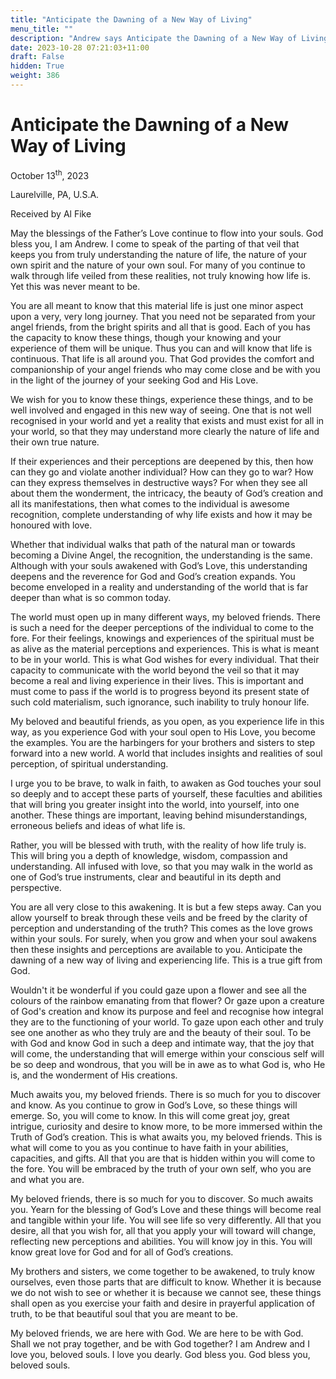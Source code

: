 ```yaml
---
title: "Anticipate the Dawning of a New Way of Living"
menu_title: ""
description: "Andrew says Anticipate the Dawning of a New Way of Living"
date: 2023-10-28 07:21:03+11:00
draft: False
hidden: True
weight: 386
---
```

# Anticipate the Dawning of a New Way of Living  

October 13<sup>th</sup>, 2023

Laurelville, PA, U.S.A.

Received by Al Fike  


May the blessings of the Father’s Love continue to flow into your souls. God bless you, I am Andrew. I come to speak of the parting of that veil that keeps you from truly understanding the nature of life, the nature of your own spirit and the nature of your own soul. For many of you continue to walk through life veiled from these realities, not truly knowing how life is. Yet this was never meant to be.

You are all meant to know that this material life is just one minor aspect upon a very, very long journey. That you need not be separated from your angel friends, from the bright spirits and all that is good. Each of you has the capacity to know these things, though your knowing and your experience of them will be unique. Thus you can and will know that life is continuous. That life is all around you. That God provides the comfort and companionship of your angel friends who may come close and be with you in the light of the journey of your seeking God and His Love. 

We wish for you to know these things, experience these things, and to be well involved and engaged in this new way of seeing. One that is not well recognised in your world and yet a reality that exists and must exist for all in your world, so that they may understand more clearly the nature of life and their own true nature. 

If their experiences and their perceptions are deepened by this, then how can they go and violate another individual? How can they go to war? How can they express themselves in destructive ways? For when they see all about them the wonderment, the intricacy, the beauty of God’s creation and all its manifestations, then what comes to the individual is awesome recognition, complete understanding of why life exists and how it may be honoured with love. 

Whether that individual walks that path of the natural man or towards becoming a Divine Angel, the recognition, the understanding is the same. Although with your souls awakened with God’s Love, this understanding deepens and the reverence for God and God’s creation expands. You become enveloped in a reality and understanding of the world that is far deeper than what is so common today.

The world must open up in many different ways, my beloved friends. There is such a need for the deeper perceptions of the individual to come to the fore. For their feelings, knowings and experiences of the spiritual must be as alive as the material perceptions and experiences. This is what is meant to be in your world. This is what God wishes for every individual. That their capacity to communicate with the world beyond the veil so that it may become a real and living experience in their lives. This is important and must come to pass if the world is to progress beyond its present state of such cold materialism, such ignorance, such inability to truly honour life. 

My beloved and beautiful friends, as you open, as you experience life in this way, as you experience God with your soul open to His Love, you become the examples. You are the harbingers for your brothers and sisters to step forward into a new world. A world that includes insights and realities of soul perception, of spiritual understanding. 

I urge you to be brave, to walk in faith, to awaken as God touches your soul so deeply and to accept these parts of yourself, these faculties and abilities that will bring you greater insight into the world, into yourself, into one another. These things are important, leaving behind misunderstandings, erroneous beliefs and ideas of what life is. 
 
Rather, you will be blessed with truth, with the reality of how life truly is. This will bring you a depth of knowledge, wisdom, compassion and understanding. All infused with love, so that you may walk in the world as one of God’s true instruments, clear and beautiful in its depth and perspective. 

You are all very close to this awakening. It is but a few steps away. Can you allow yourself to break through these veils and be freed by the clarity of perception and understanding of the truth? This comes as the love grows within your souls. For surely, when you grow and when your soul awakens then these insights and perceptions are available to you. Anticipate the dawning of a new way of living and experiencing life. This is a true gift from God. 

Wouldn't it be wonderful if you could gaze upon a flower and see all the colours of the rainbow emanating from that flower? Or gaze upon a creature of God's creation and know its purpose and feel and recognise how integral they are to the functioning of your world. To gaze upon each other and truly see one another as who they truly are and the beauty of their soul. To be with God and know God in such a deep and intimate way, that the joy that will come, the understanding that will emerge within your conscious self will be so deep and wondrous, that you will be in awe as to what God is, who He is, and the wonderment of His creations. 

Much awaits you, my beloved friends. There is so much for you to discover and know. As you continue to grow in God’s Love, so these things will emerge. So, you will come to know. In this will come great joy, great intrigue, curiosity and desire to know more, to be more immersed within the Truth of God’s creation. This is what awaits you, my beloved friends. This is what will come to you as you continue to have faith in your abilities, capacities, and gifts. All that you are that is hidden within you will come to the fore. You will be embraced by the truth of your own self, who you are and what you are. 

My beloved friends, there is so much for you to discover. So much awaits you. Yearn for the blessing of God’s Love and these things will become real and tangible within your life. You will see life so very differently. All that you desire, all that you wish for, all that you apply your will toward will change, reflecting new perceptions and abilities. You will know joy in this. You will know great love for God and for all of God’s creations.

My brothers and sisters, we come together to be awakened, to truly know ourselves, even those parts that are difficult to know. Whether it is because we do not wish to see or whether it is because we cannot see, these things shall open as you exercise your faith and desire in prayerful application of truth, to be that beautiful soul that you are meant to be. 

My beloved friends, we are here with God. We are here to be with God. Shall we not pray together, and be with God together? I am Andrew and I love you, beloved souls. I love you dearly. God bless you. God bless you, beloved souls.